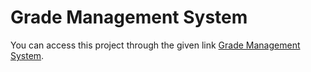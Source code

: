 # Grade Management System

You can access this project through the given link [Grade Management System](https://grademanagementsystem.000webhostapp.com/).
